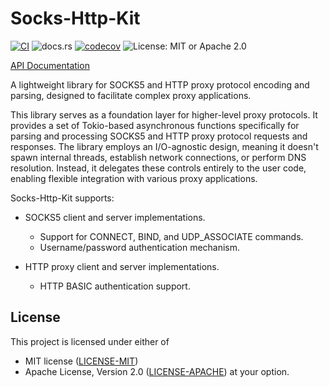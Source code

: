 # Socks-Http-Kit

[![CI](https://github.com/Brainmaker/Socks-Http-Kit/actions/workflows/ci.yml/badge.svg)](https://github.com/Brainmaker/Socks-Http-Kit/actions/workflows/ci.yml)
![docs.rs](https://img.shields.io/docsrs/socks-http-kit)
[![codecov](https://codecov.io/github/Brainmaker/Socks-Http-Kit/graph/badge.svg?token=J0G7UXPAER)](https://codecov.io/github/Brainmaker/Socks-Http-Kit)
![License: MIT or Apache 2.0](https://img.shields.io/badge/license-MIT%20or%20Apache%202.0-blue)

[API Documentation](https://docs.rs/socks-http-kit/latest/socks-http-kit/)

A lightweight library for SOCKS5 and HTTP proxy protocol encoding and parsing,
designed to facilitate complex proxy applications.

This library serves as a foundation layer for higher-level proxy protocols.
It provides a set of Tokio-based asynchronous functions specifically for
parsing and processing SOCKS5 and HTTP proxy protocol requests and responses.
The library employs an I/O-agnostic design, meaning it doesn't spawn internal
threads, establish network connections, or perform DNS resolution.
Instead, it delegates these controls entirely to the user code,
enabling flexible integration with various proxy applications.

Socks-Http-Kit supports:

- SOCKS5 client and server implementations.
    - Support for CONNECT, BIND, and UDP_ASSOCIATE commands.
    - Username/password authentication mechanism.

- HTTP proxy client and server implementations.
    - HTTP BASIC authentication support.

## License

This project is licensed under either of
- MIT license ([LICENSE-MIT](http://opensource.org/licenses/MIT))
- Apache License, Version 2.0 ([LICENSE-APACHE](http://www.apache.org/licenses/LICENSE-2.0)) at your option.
